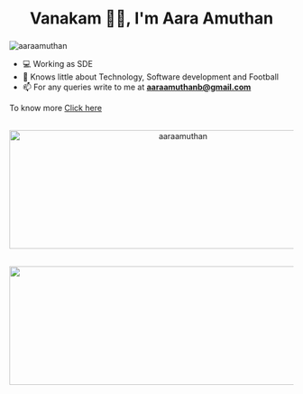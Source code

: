 <h1 align="center">Vanakam 🙏🏻, I'm Aara Amuthan</h1>
<h3 align="center"><Software Engineer /></h3>
<p align="left"> <img src="https://komarev.com/ghpvc/?username=aaraamuthan&label=Profile%20views&color=0e75b6&style=flat" alt="aaraamuthan" /></p>

- 💻 Working as SDE
- 💬 Knows little about Technology, Software development and Football
- 📫 For any queries write to me at **aaraamuthanb@gmail.com**

<p align="left">To know more <a href="https://amuthan.netlify.app/" target="blank">Click here</a></p>
<p align="center">&nbsp;<img  width="600" height="210" src="https://github-readme-stats.vercel.app/api?username=aaraamuthan&count_private=true&theme=tokyonight&show_icons=true&locale=en" alt="aaraamuthan" /></p>
<p align="center">&nbsp;<img width="600" height="210" src="https://github-readme-streak-stats.herokuapp.com/?user=aaraamuthan&theme=react&ring=18DD4A&dates=CCCCCC"/></p>

